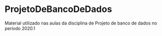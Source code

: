 # ProjetoDeBancoDeDados
Material utilizado nas aulas da disciplina de Projeto de banco de dados no período 2020.1
